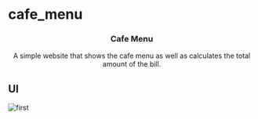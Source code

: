 # cafe_menu

<p align="center">

  <h3 align="center">Cafe Menu</h3>
  <p align="center">
   A simple website that shows the cafe menu as well as calculates the total amount of the bill.
  </p>
</p>


## UI
![first](main.gif)
